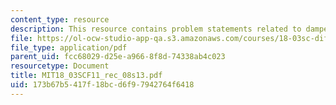 ```yaml
---
content_type: resource
description: This resource contains problem statements related to damped oscillators.
file: https://ol-ocw-studio-app-qa.s3.amazonaws.com/courses/18-03sc-differential-equations-fall-2011/173b67b5417f18bcd6f97942764f6418_MIT18_03SCF11_rec_08s13.pdf
file_type: application/pdf
parent_uid: fcc68029-d25e-a966-8f8d-74338ab4c023
resourcetype: Document
title: MIT18_03SCF11_rec_08s13.pdf
uid: 173b67b5-417f-18bc-d6f9-7942764f6418
---
```

